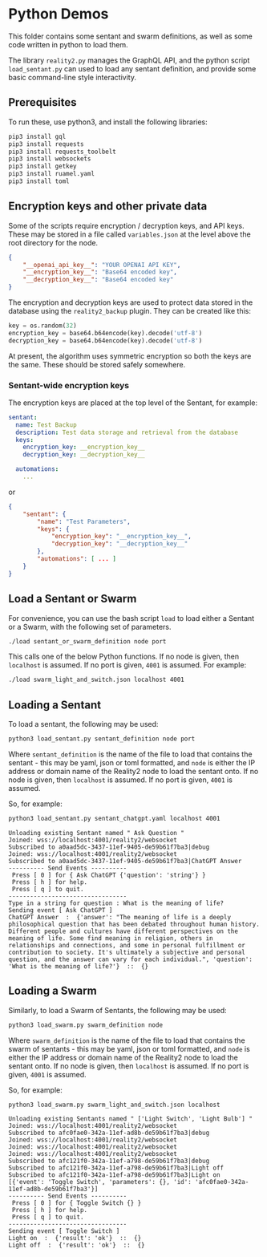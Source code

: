 # Python Demos

This folder contains some sentant and swarm definitions, as well as some code written in python to load them.

The library `reality2.py` manages the GraphQL API, and the python script `load_sentant.py` can used to load any sentant definition, and provide some basic command-line style interactivity.

## Prerequisites

To run these, use python3, and install the following libraries:

```bash
pip3 install gql
pip3 install requests
pip3 install requests_toolbelt
pip3 install websockets
pip3 install getkey
pip3 install ruamel.yaml
pip3 install toml
```

## Encryption keys and other private data

Some of the scripts require encryption / decryption keys, and API keys.  These may be stored in a file called `variables.json` at the level above the root directory for the node.

```json
{
    "__openai_api_key__": "YOUR OPENAI API KEY",
    "__encryption_key__": "Base64 encoded key",
    "__decryption_key__": "Base64 encoded key"
}
```

The encryption and decryption keys are used to protect data stored in the database using the `reality2_backup` plugin.  They can be created like this:

```python
key = os.random(32)
encryption_key = base64.b64encode(key).decode('utf-8')
decryption_key = base64.b64encode(key).decode('utf-8')
```

At present, the algorithm uses symmetric encryption so both the keys are the same.  These should be stored safely somewhere.

### Sentant-wide encryption keys

The encryption keys are placed at the top level of the Sentant, for example:

```yaml
sentant:
  name: Test Backup
  description: Test data storage and retrieval from the database
  keys:
    encryption_key: __encryption_key__
    decryption_key: __decryption_key__

  automations:
    ...
```

or

```json
{
    "sentant": {
        "name": "Test Parameters",
        "keys": {
            "encryption_key": "__encryption_key__",
            "decryption_key": "__decryption_key__"
        },
        "automations": [ ... ]
    }
}
```

## Load a Sentant or Swarm

For convenience, you can use the bash script `load` to load either a Sentant or a Swarm, with the following set of parameters.

```bash
./load sentant_or_swarm_definition node port
```

This calls one of the below Python functions.  If no node is given, then `localhost` is assumed.  If no port is given, `4001` is assumed.  For example:

```bash
./load swarm_light_and_switch.json localhost 4001
```

## Loading a Sentant

To load a sentant, the following may be used:

```bash
python3 load_sentant.py sentant_definition node port
```

Where `sentant_definition` is the name of the file to load that contains the sentant - this may be yaml, json or toml formatted, and `node` is either the IP address or domain name of the Reality2 node to load the sentant onto.  If no node is given, then `localhost` is assumed.  If no port is given, `4001` is assumed.

So, for example:
```bash
python3 load_sentant.py sentant_chatgpt.yaml localhost 4001
```

```text
Unloading existing Sentant named " Ask Question "
Joined: wss://localhost:4001/reality2/websocket
Subscribed to a0aad5dc-3437-11ef-9405-de59b61f7ba3|debug
Joined: wss://localhost:4001/reality2/websocket
Subscribed to a0aad5dc-3437-11ef-9405-de59b61f7ba3|ChatGPT Answer
---------- Send Events ----------
 Press [ 0 ] for { Ask ChatGPT {'question': 'string'} }
 Press [ h ] for help.
 Press [ q ] to quit.
---------------------------------
Type in a string for question : What is the meaning of life?
Sending event [ Ask ChatGPT ]
ChatGPT Answer  :  {'answer': "The meaning of life is a deeply philosophical question that has been debated throughout human history. Different people and cultures have different perspectives on the meaning of life. Some find meaning in religion, others in relationships and connections, and some in personal fulfillment or contribution to society. It's ultimately a subjective and personal question, and the answer can vary for each individual.", 'question': 'What is the meaning of life?'}  ::  {}
```

## Loading a Swarm

Similarly, to load a Swarm of Sentants, the following may be used:

```bash
python3 load_swarm.py swarm_definition node
```

Where `swarm_definition` is the name of the file to load that contains the swarm of sentants - this may be yaml, json or toml formatted, and `node` is either the IP address or domain name of the Reality2 node to load the sentant onto.  If no node is given, then `localhost` is assumed.  If no port is given, `4001` is assumed.

So, for example:
```bash
python3 load_swarm.py swarm_light_and_switch.json localhost
```

```text
Unloading existing Sentants named " ['Light Switch', 'Light Bulb'] "
Joined: wss://localhost:4001/reality2/websocket
Subscribed to afc0fae0-342a-11ef-ad8b-de59b61f7ba3|debug
Joined: wss://localhost:4001/reality2/websocket
Joined: wss://localhost:4001/reality2/websocket
Joined: wss://localhost:4001/reality2/websocket
Subscribed to afc121f0-342a-11ef-a798-de59b61f7ba3|debug
Subscribed to afc121f0-342a-11ef-a798-de59b61f7ba3|Light off
Subscribed to afc121f0-342a-11ef-a798-de59b61f7ba3|Light on
[{'event': 'Toggle Switch', 'parameters': {}, 'id': 'afc0fae0-342a-11ef-ad8b-de59b61f7ba3'}]
---------- Send Events ----------
 Press [ 0 ] for { Toggle Switch {} }
 Press [ h ] for help.
 Press [ q ] to quit.
---------------------------------
Sending event [ Toggle Switch ]
Light on  :  {'result': 'ok'}  ::  {}
Light off  :  {'result': 'ok'}  ::  {}
```

